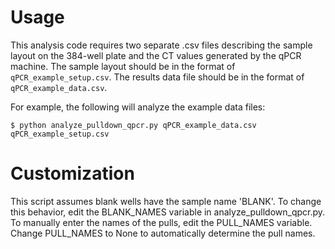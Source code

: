 # Usage
This analysis code requires two separate .csv files describing the sample layout on the 384-well plate and the CT values generated by the qPCR machine. The sample layout should be in the format of `qPCR_example_setup.csv`. The results data file should be in the format of `qPCR_example_data.csv`.

For example, the following will analyze the example data files:

`$ python analyze_pulldown_qpcr.py qPCR_example_data.csv qPCR_example_setup.csv`

# Customization
This script assumes blank wells have the sample name 'BLANK'. To change this behavior, edit the BLANK_NAMES variable in analyze_pulldown_qpcr.py.
To manually enter the names of the pulls, edit the PULL_NAMES variable. Change PULL_NAMES to None to automatically determine the pull names.
